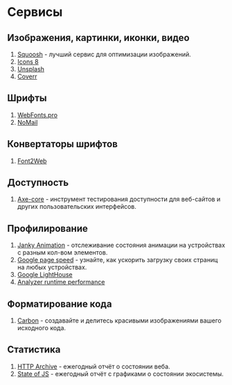 # Cервисы

## Изображения, картинки, иконки, видео

1. [Squoosh](https://squoosh.app/) - лучший сервис для оптимизации изображений.
2. [Icons 8](https://icons8.ru/icons)
3. [Unsplash](https://unsplash.com/)
4. [Coverr](https://coverr.co/)

## Шрифты

1. [WebFonts.pro](https://webfonts.pro/)
2. [NoMail](https://nomail.com.ua/)

## Конвертаторы шрифтов

1. [Font2Web](https://www.font2web.com/)

## Доступность

1. [Axe-core](https://github.com/dequelabs/axe-core) - инструмент тестирования доступности для веб-сайтов и других пользовательских интерфейсов.

## Профилирование

1. [Janky Animation](https://googlechrome.github.io/devtools-samples/jank) - отслеживание состояния анимации на устройствах с разным кол-вом элементов.
2. [Google page speed](https://pagespeed.web.dev/?utm_source=psi&utm_medium=redirect) - узнайте, как ускорить загрузку своих страниц на любых устройствах.
3. [Google LightHouse](https://developers.google.com/web/tools/lighthouse)
4. [Analyzer runtime performance](https://developer.chrome.com/docs/devtools/evaluate-performance/)

## Форматирование кода

1. [Carbon](https://carbon.now.sh/) - cоздавайте и делитесь красивыми изображениями вашего исходного кода.

## Статистика

1. [HTTP Archive](https://almanac.httparchive.org/ru/2021/) - ежегодный отчёт о состоянии веба.
2. [State of JS](https://2021.stateofjs.com/ru-RU/) - ежегодный отчёт с графиками о состоянии экосистемы.
